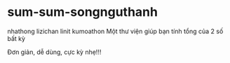 # sum-sum-songnguthanh
nhathong
lizichan
linit
kumoathon
Một thư viện giúp bạn tính tổng của 2 số bất kỳ

Đơn giản, dễ dùng, cực kỳ nhẹ!!!
